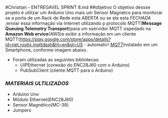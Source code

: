 #Christian - ENTREGAVEL SPRINT 8.md
##objetivo
O objetivo dessse projeto é utilizar um Arduino Uno mais um Sensor Magnetco para monitorar se a porta de um Rack de Rede esta *ABERTA* ou se ela esta *FECHADA* ;enviar essa informação via Internet utilizando p protocolo MQTT(**Message Queuing Telemetry Transport**)para um sservidor MQTT ospedado na **Amazon Web ervice**(AWS)e exibir a informação em um cliente MQTT(https://play.google.com/store/apps/details?id=net.routix.mqttdash&hl=en&gl=US - automatic! [*MQTT*](https://play.google.com/store/apps/details?id=net.routix.mqttdash&hl=en&gl=US)instalado em um Smartphone, conforme imagem abaixo.
* Foram utilizadas as seguintes bibliotecas:
  * UIPEthernet (conexão do ENC28J60 com o Arduino)
  * PubSubClient (cliente MQTT para o Arduino)
### *MATERIAIS ULTILIZADOS*
 * Arduino Uno
 * Môdulo Ethernet(ENC28J60)
 * Sensor Magnético(MC-38)
 * Jumpers
